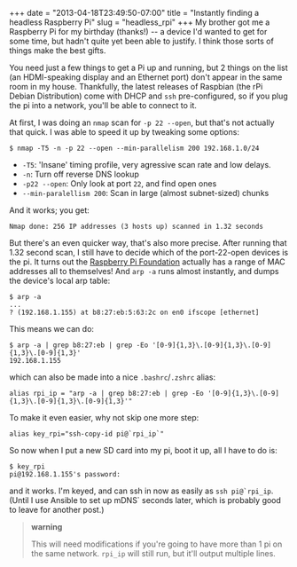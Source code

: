 +++
date = "2013-04-18T23:49:50-07:00"
title = "Instantly finding a headless Raspberry Pi"
slug = "headless_rpi"
+++
My brother got me a Raspberry Pi for my birthday (thanks!) -- a device
I'd wanted to get for some time, but hadn't quite yet been able to
justify. I think those sorts of things make the best gifts.

You need just a few things to get a Pi up and running, but 2 things on
the list (an HDMI-speaking display and an Ethernet port) don't appear in
the same room in my house. Thankfully, the latest releases of Raspbian
(the rPi Debian Distribution) come with DHCP and `ssh` pre-configured,
so if you plug the pi into a network, you'll be able to connect to it.

At first, I was doing an `nmap` scan for `-p 22 --open`, but that's not
actually that quick. I was able to speed it up by tweaking some options:

    $ nmap -T5 -n -p 22 --open --min-parallelism 200 192.168.1.0/24

-   `-T5`: 'Insane' timing profile, very agressive scan rate and
    low delays.
-   `-n`: Turn off reverse DNS lookup
-   `-p22 --open`: Only look at port `22`, and find open ones
-   `--min-paralellism 200`: Scan in large (almost subnet-sized) chunks

And it works; you get:

    Nmap done: 256 IP addresses (3 hosts up) scanned in 1.32 seconds

But there's an even quicker way, that's also more precise. After running
that 1.32 second scan, I still have to decide which of the port-22-open
devices is the pi. It turns out the [Raspberry Pi
Foundation](http://hwaddress.com/mac/B827EB-000000.html) actually has a
range of MAC addresses all to themselves! And `arp -a` runs almost
instantly, and dumps the device's local arp table:

    $ arp -a
    ...
    ? (192.168.1.155) at b8:27:eb:5:63:2c on en0 ifscope [ethernet]

This means we can do:

    $ arp -a | grep b8:27:eb | grep -Eo '[0-9]{1,3}\.[0-9]{1,3}\.[0-9]{1,3}\.[0-9]{1,3}'
    192.168.1.155

which can also be made into a nice `.bashrc`/`.zshrc` alias:

    alias rpi_ip = "arp -a | grep b8:27:eb | grep -Eo '[0-9]{1,3}\.[0-9]{1,3}\.[0-9]{1,3}\.[0-9]{1,3}'"

To make it even easier, why not skip one more step:

    alias key_rpi="ssh-copy-id pi@`rpi_ip`"

So now when I put a new SD card into my pi, boot it up, all I have to do
is:

    $ key_rpi
    pi@192.168.1.155's password:

and it works. I'm keyed, and can ssh in now as easily as
`` ssh pi@`rpi_ip ``.
(Until I use Ansible to set up mDNS\` seconds later, which is probably
good to leave for another post.)

> **warning**
>
> This will need modifications if you're going to have more than 1 pi on
> the same network. `rpi_ip` will still run, but it'll output multiple
> lines.
